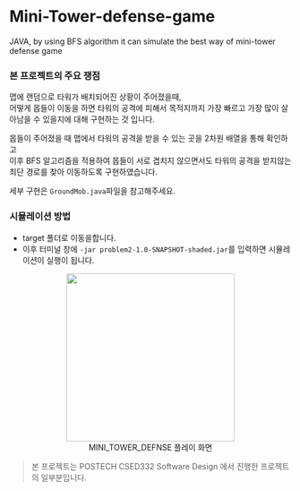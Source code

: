 # Mini-Tower-defense-game

JAVA, by using BFS algorithm it can simulate the best way of mini-tower defense game

### 본 프로젝트의 주요 쟁점

맵에 랜덤으로 타워가 배치되어진 상황이 주어졌을때,  
어떻게 몹들이 이동을 하면 타워의 공격에 피해서 목적지까지 가장 빠르고 가장 많이 살아남을 수 있을지에 대해 구현하는 것 입니다.

몹들이 주어졌을 때 맵에서 타워의 공격을 받을 수 있는 곳을 2차원 배열을 통해 확인하고  
이후 BFS 알고리즘을 적용하여 몹들이 서로 겹치지 않으면서도 타워의 공격을 받지않는 최단 경로를 찾아 이동하도록 구현하였습니다.

세부 구현은 `GroundMob.java`파일을 참고해주세요.

### 시뮬레이션 방법

- target 폴더로 이동을합니다.
- 이후 터미널 창에 `-jar problem2-1.0-SNAPSHOT-shaded.jar`를 입력하면 시뮬레이션이 실행이 됩니다.

<p align="center">
      <img src="https://user-images.githubusercontent.com/80669616/136223865-4f53fc00-a0a2-4d06-a6d6-6c60051579a1.png" width="300"><br>MINI_TOWER_DEFNSE 플레이 화면
</p>

> 본 프로젝트는 POSTECH CSED332 Software Design 에서 진행한 프로젝트의 일부분입니다.
